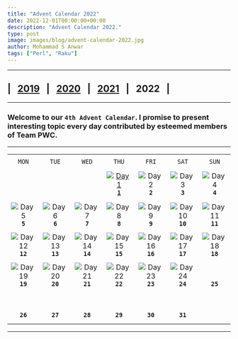 ```yaml
---
title: "Advent Calendar 2022"
date: 2022-12-01T00:00:00+00:00
description: "Advent Calendar 2022."
type: post
image: images/blog/advent-calendar-2022.jpg
author: Mohammad S Anwar
tags: ["Perl", "Raku"]
---
```

***

## | &nbsp; [**2019**](/blog/advent-calendar-2019) &nbsp; | &nbsp; [**2020**](/blog/advent-calendar-2020) &nbsp; | &nbsp; [**2021**](/blog/advent-calendar-2021) &nbsp; | &nbsp; **2022** &nbsp; |

***

### Welcome to our `4th Advent Calendar`. I promise to present interesting topic every day contributed by esteemed members of **Team PWC**.

***

| | | | | | | |
| :---: | :---: | :---: | :---: | :---: | :---: | :---: |
| | | | | | | |
| `MON`<br> |  `TUE`<br> | `WED`<br> |  `THU`<br>| `FRI`<br>|  `SAT`<br> |  `SUN`<br> |
| | | | | | | |
| <br><br><br>             | <br><br><br> |   <br><br><br> | [![Day 1](/images/blog/2022-12-01-thumbnail.jpg "Are Abecedarians from Abecedaria? by Adam Russell")](/blog/advent-calendar-2022-12-01)<br>[**`1`**](/blog/advent-calendar-2022-12-01) | ![Day 2](/images/blog/2022-12-02-thumbnail.jpg)<br>**`2`** |![Day 3](/images/blog/2022-12-03-thumbnail.jpg)<br>**`3`** | ![Day 4](/images/blog/2022-12-04-thumbnail.jpg)<br>**`4`** |
| | | | | | | |
| ![Day 5](/images/blog/2022-12-05-thumbnail.jpg)<br>**`5`** |![Day 6](/images/blog/2022-12-06-thumbnail.jpg)<br>**`6`** | ![Day 7](/images/blog/2022-12-07-thumbnail.jpg)<br>**`7`** |  ![Day 8](/images/blog/2022-12-08-thumbnail.jpg)<br>**`8`** |  ![Day 9](/images/blog/2022-12-09-thumbnail.jpg)<br>**`9`** | ![Day 10](/images/blog/2022-12-10-thumbnail.jpg)<br>**`10`** |  ![Day 11](/images/blog/2022-12-11-thumbnail.jpg)<br>**`11`** |
| | | | | | | |
|  ![Day 12](/images/blog/2022-12-12-thumbnail.jpg)<br>**`12`** |  ![Day 13](/images/blog/2022-12-13-thumbnail.jpg)<br>**`13`** |  ![Day 14](/images/blog/2022-12-14-thumbnail.jpg)<br>**`14`** |  ![Day 15](/images/blog/2022-12-15-thumbnail.jpg)<br>**`15`** |  ![Day 16](/images/blog/2022-12-16-thumbnail.jpg)<br>**`16`** |  ![Day 17](/images/blog/2022-12-17-thumbnail.jpg)<br>**`17`** |  ![Day 18](/images/blog/2022-12-18-thumbnail.jpg)<br>**`18`** |
| | | | | | | |
|  ![Day 19](/images/blog/2022-12-19-thumbnail.jpg)<br>**`19`** |  ![Day 20](/images/blog/2022-12-20-thumbnail.jpg)<br>**`20`** |  ![Day 21](/images/blog/2022-12-21-thumbnail.jpg)<br>**`21`** | ![Day 22](/images/blog/2022-12-22-thumbnail.jpg)<br>**`22`** | ![Day 23](/images/blog/2022-12-23-thumbnail.jpg)<br>**`23`** | ![Day 24](/images/blog/2022-12-24-thumbnail.jpg)<br>**`24`** |  <br><br>**`25`**<br> |
| | | | | | | |
|  <br><br>**`26`**<br> |  <br><br>**`27`**<br> |  <br><br>**`28`**<br> |  <br><br>**`29`**<br> |  <br><br>**`30`**<br> |  <br><br>**`31`**<br> | <br><br><br> |
| | | | | | | |
***
